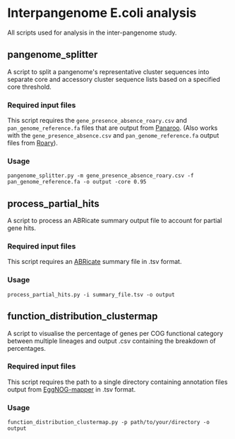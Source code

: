# Interpangenome E.coli analysis
All scripts used for analysis in the inter-pangenome study.
## pangenome_splitter
A script to split a pangenome's representative cluster sequences into separate core and accessory cluster sequence lists based on a specified core threshold.
### Required input files
This script requires the `gene_presence_absence_roary.csv` and `pan_genome_reference.fa` files that are output from 
[Panaroo](https://gtonkinhill.github.io/panaroo/#/).
(Also works with the `gene_presence_absence.csv` and `pan_genome_reference.fa` output files from [Roary](https://sanger-pathogens.github.io/Roary/)).
### Usage
`pangenome_splitter.py -m gene_presence_absence_roary.csv -f pan_genome_reference.fa -o output -core 0.95`
## process_partial_hits
A script to process an ABRicate summary output file to account for partial gene hits.
### Required input files
This script requires an [ABRicate](https://github.com/tseemann/abricate) summary file in .tsv format.
### Usage
`process_partial_hits.py -i summary_file.tsv -o output`
## function_distribution_clustermap
A script to visualise the percentage of genes per COG functional category between multiple lineages and output .csv containing the breakdown of percentages. 
### Required input files
This script requires the path to a single directory containing annotation files output from [EggNOG-mapper](https://github.com/eggnogdb/eggnog-mapper) in .tsv format.
### Usage
`function_distribution_clustermap.py -p path/to/your/directory -o output`
